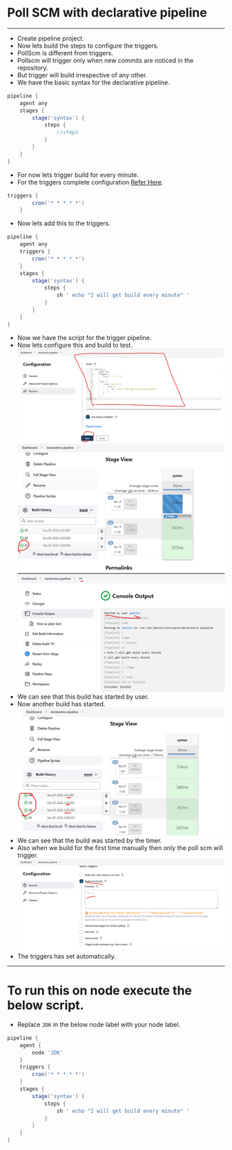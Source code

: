 # Poll SCM with declarative pipeline
---------------------------------
* Create pipeline project.
* Now lets build the steps to configure the triggers.
* PollScm is different from triggers.
* Pollscm will trigger only when new commits are noticed in the repository.
* But trigger will build irrespective of any other.
* We have the basic syntax for the declarative pipeline.
```groovy
pipeline {
    agent any
    stages {
        stage('syntax') {
            steps {
                //steps
            }
        }
    }       
}
```
* For now lets trigger build for every minute.
* For the triggers complete configuration [Refer Here](https://www.jenkins.io/doc/book/pipeline/syntax/#triggers).
```groovy
triggers {
        cron('* * * * *')
    }
```
* Now lets add this to the triggers.
```groovy
pipeline {
    agent any
    triggers {
        cron('* * * * *')
    }
    stages {
        stage('syntax') {
            steps {
                sh ' echo "I will get build every minute" '
            }
        }
    }
}
```
* Now we have the script for the trigger pipeline.
* Now lets configure this and build to test.
![preview](./Images/dp1.png)
![preview](./Images/dp2.png)
![preview](./Images/dp3.png)
* We can see that this build has started by user.
* Now another build has started.
![preview](./Images/dp4.png)
* We can see that the build was started by the timer.
* Also when we build for the first time manually then only the poll scm will trigger.
![preview](./Images/dp5.png)
* The triggers has set automatically.
-------------------------------------
# To run this on node execute the below script.
* Replace `JDK` in the below node label with your node label.
```groovy
pipeline {
    agent {
        node 'JDK'
    }
    triggers {
        cron('* * * * *')
    }
    stages {
        stage('syntax') {
            steps {
                sh ' echo "I will get build every minute" '
            }
        }
    }
}
```